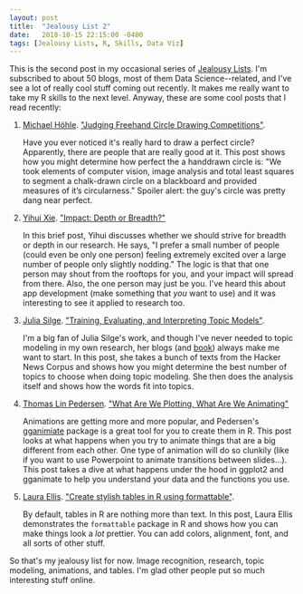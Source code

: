 ```yaml
---
layout: post
title:  "Jealousy List 2"
date:   2018-10-15 22:15:00 -0400
tags: [Jealousy Lists, R, Skills, Data Viz]
---
```


This is the second post in my occasional series of [Jealousy Lists](https://fivethirtyeight.com/features/damn-we-wish-wed-done-these-11-stories/). I'm subscribed to about 50 blogs, most of them Data Science--related, and I've see a lot of really cool stuff coming out recently. It makes me really want to take my R skills to the next level. Anyway, these are some cool posts that I read recently:

1. [Michael Höhle](http://staff.math.su.se/hoehle/). ["Judging Freehand Circle Drawing Competitions"](http://staff.math.su.se/hoehle/blog/2018/07/31/circle.html).

    Have you ever noticed it's really hard to draw a perfect circle? Apparently, there are people that are really good at it. This post shows how you might determine how perfect the a handdrawn circle is: "We took elements of computer vision, image analysis and total least squares to segment a chalk-drawn circle on a blackboard and provided measures of it’s circularness." Spoiler alert: the guy's circle was pretty dang near perfect.

1. [Yihui Xie](https://yihui.name). ["Impact: Depth or Breadth?"](https://yihui.name/en/2018/08/influence-depth-or-breadth/)

    In this brief post, Yihui discusses whether we should strive for breadth or depth in our research. He says, "I prefer a small number of people (could even be only one person) feeling extremely excited over a large number of people only slightly nodding." The logic is that that one person may shout from the rooftops for you, and your impact will spread from there. Also, the one person may just be you. I've heard this about app development (make something that *you* want to use) and it was interesting to see it applied to research too.

1. [Julia Silge](https://juliasilge.com/about/). ["Training, Evaluating, and Interpreting Topic Models"](https://juliasilge.com/blog/evaluating-stm/).

    I'm a big fan of Julia Silge's work, and though I've never needed to topic modeling in my own research, her blogs (and [book](https://www.tidytextmining.com)) always make me want to start. In this post, she takes a bunch of texts from the Hacker News Corpus and shows how you might determine the best number of topics to choose when doing topic modeling. She then does the analysis itself and shows how the words fit into topics.

1. [Thomas Lin Pedersen](https://www.data-imaginist.com). ["What Are We Plotting, What Are We Animating"](https://www.data-imaginist.com/2018/what-are-we-plotting-what-are-we-animating/)

    Animations are getting more and more popular, and Pedersen's [gganimiate](https://gganimate.com) package is a great tool for you to create them in R. This post looks at what happens when you try to animate things that are a big different from each other. One type of animation will do so clunkily (like if you want to use Powerpoint to animate transitions between slides…). This post takes a dive at what happens under the hood in ggplot2 and gganimate to help you understand your data and the functions you use.

1. [Laura Ellis](https://www.littlemissdata.com/about/). ["Create stylish tables in R using formattable"](https://www.littlemissdata.com/blog/prettytables).

    By default, tables in R are nothing more than text. In this post, Laura Ellis demonstrates the `formattable` package in R and shows how you can make things look a *lot* prettier. You can add colors, alignment, font, and all sorts of other stuff. 
    
So that's my jealousy list for now. Image recognition, research, topic modeling, animations, and tables. I'm glad other people put so much interesting stuff online. 